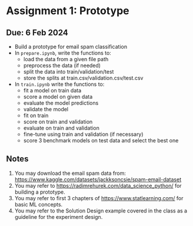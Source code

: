 # Assignment 1: Prototype
## Due: 6 Feb 2024
- Build a prototype for email spam classification
- In `prepare.ipynb`, write the functions to:
    - load the data from a given file path
    - preprocess the data (if needed)
    - split the data into train/validation/test 
    - store the splits at train.csv/validation.csv/test.csv
- In `train.ipynb` write the functions to:
    - fit a model on train data
    - score a model on given data
    - evaluate the model predictions
    - validate the model
    - fit on train
    - score on train and validation
    - evaluate on train and validation
    - fine-tune using train and validation (if necessary)
    - score 3 benchmark models on test data and select the best one

## Notes
1. You may download the email spam data from: https://www.kaggle.com/datasets/jackksoncsie/spam-email-dataset
2. You may refer to https://radimrehurek.com/data_science_python/ for building a prototype. 
3. You may refer to first 3 chapters of https://www.statlearning.com/ for basic ML concepts.
4. You may refer to the Solution Design example covered in the class as a guideline for the experiment design.
